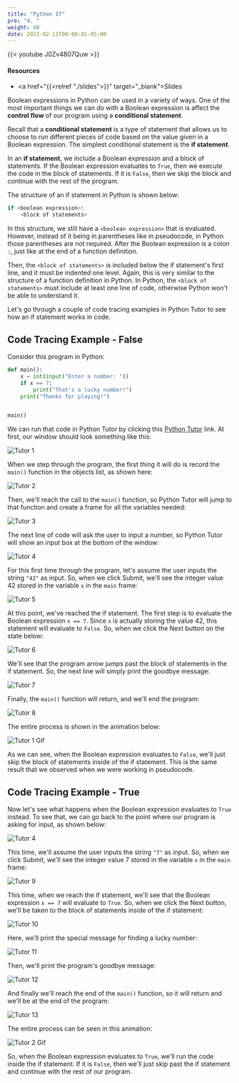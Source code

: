 ```yaml
---
title: "Python If"
pre: "4. "
weight: 40
date: 2021-02-11T00:00:01-05:00
---
```


{{< youtube J0Zv4807Quw >}}

#### Resources

* <a href="{{<relref "./slides">}}" target="_blank">Slides</a>

Boolean expressions in Python can be used in a variety of ways. One of the most important things we can do with a Boolean expression is affect the **control flow** of our program using a **conditional statement**.

Recall that a **conditional statement** is a type of statement that allows us to choose to run different pieces of code based on the value given in a Boolean expression. The simplest conditional statement is the **if statement**. 

In an **if statement**, we include a Boolean expression and a block of statements. If the Boolean expression evaluates to `True`, then we execute the code in the block of statements. If it is `False`, then we skip the block and continue with the rest of the program.

The structure of an if statement in Python is shown below:

```python
if <boolean expression>:
    <block of statements>
```

In this structure, we still have a `<boolean expression>` that is evaluated. However, instead of it being in parentheses like in pseudocode, in Python those parentheses are not required. After the Boolean expression is a colon `:`, just like at the end of a function definition. 

Then, the `<block of statements>` is included below the if statement's first line, and it must be indented one level. Again, this is very similar to the structure of a function definition in Python. In Python, the `<block of statements>` must include at least one line of code, otherwise Python won't be able to understand it. 

Let's go through a couple of code tracing examples in Python Tutor to see how an if statement works in code.

## Code Tracing Example - False

Consider this program in Python:

```python
def main():
    x = int(input("Enter a number: "))
    if x == 7:
        print("That's a lucky number!")
    print("Thanks for playing!")


main()
```

We can run that code in Python Tutor by clicking this [Python Tutor](https://pythontutor.com/visualize.html#code=def%20main%28%29%3A%0A%20%20%20%20x%20%3D%20int%28input%28%22Enter%20a%20number%3A%20%22%29%29%0A%20%20%20%20if%20x%20%3D%3D%207%3A%0A%20%20%20%20%20%20%20%20print%28%22That's%20a%20lucky%20number!%22%29%0A%20%20%20%20print%28%22Thanks%20for%20playing!%22%29%0A%0A%0Amain%28%29&cumulative=false&curInstr=0&heapPrimitives=nevernest&mode=display&origin=opt-frontend.js&py=3&rawInputLstJSON=%5B%5D&textReferences=false) link. At first, our window should look something like this:

![Tutor 1](/images/lab7/tutor5_1.png)

When we step through the program, the first thing it will do is record the `main()` function in the objects list, as shown here:

![Tutor 2](/images/lab7/tutor5_2.png)

Then, we'll reach the call to the `main()` function, so Python Tutor will jump to that function and create a frame for all the variables needed:

![Tutor 3](/images/lab7/tutor5_3.png)

The next line of code will ask the user to input a number, so Python Tutor will show an input box at the bottom of the window:

![Tutor 4](/images/lab7/tutor5_4.png)

For this first time through the program, let's assume the user inputs the string `"42"` as input. So, when we click Submit, we'll see the integer value $42$ stored in the variable `x` in the `main` frame:

![Tutor 5](/images/lab7/tutor5_5.png)

At this point, we've reached the if statement. The first step is to evaluate the Boolean expression `x == 7`. Since `x` is actually storing the value $42$, this statement will evaluate to `False`. So, when we click the Next button on the state below:

![Tutor 6](/images/lab7/tutor5_6.png)

We'll see that the program arrow jumps past the block of statements in the if statement. So, the next line will simply print the goodbye message:

![Tutor 7](/images/lab7/tutor5_7.png)

Finally, the `main()` function will return, and we'll end the program:

![Tutor 8](/images/lab7/tutor5_8.png)

The entire process is shown in the animation below:

![Tutor 1 Gif](/images/lab7/tutor5_1.gif)

As we can see, when the Boolean expression evaluates to `False`, we'll just skip the block of statements inside of the if statement. This is the same result that we observed when we were working in pseudocode. 

## Code Tracing Example - True

Now let's see what happens when the Boolean expression evaluates to `True` instead. To see that, we can go back to the point where our program is asking for input, as shown below:

![Tutor 4](/images/lab7/tutor5_4.png)

This time, we'll assume the user inputs the string `"7"` as input. So, when we click Submit, we'll see the integer value $7$ stored in the variable `x` in the `main` frame:

![Tutor 9](/images/lab7/tutor5_9.png)

This time, when we reach the if statement, we'll see that the Boolean expression `x == 7` will evaluate to `True`. So, when we click the Next button, we'll be taken to the block of statements inside of the if statement:

![Tutor 10](/images/lab7/tutor5_10.png)

Here, we'll print the special message for finding a lucky number:

![Tutor 11](/images/lab7/tutor5_11.png)

Then, we'll print the program's goodbye message:

![Tutor 12](/images/lab7/tutor5_12.png)

And finally we'll reach the end of the `main()` function, so it will return and we'll be at the end of the program:

![Tutor 13](/images/lab7/tutor5_13.png)

The entire process can be seen in this animation:

![Tutor 2 Gif](/images/lab7/tutor5_2.gif)

So, when the Boolean expression evaluates to `True`, we'll run the code inside the if statement. If it is `False`, then we'll just skip past the if statement and continue with the rest of our program. 